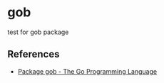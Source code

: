 # gob

test for gob package



## References
* [Package gob - The Go Programming Language](https://golang.org/pkg/encoding/gob/#example__basic)